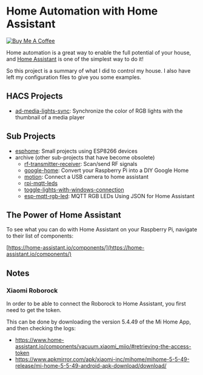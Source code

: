 # Home Automation with Home Assistant

<a href="https://www.buymeacoffee.com/ericmatte" target="_blank"><img src="https://www.buymeacoffee.com/assets/img/custom_images/orange_img.png" alt="Buy Me A Coffee" style="height: auto !important;width: auto !important;" ></a>

Home automation is a great way to enable the full potential of your house, and [Home Assistant](https://www.home-assistant.io/) is one of the simplest way to do it!

So this project is a summary of what I did to control my house.
I also have left my configuration files to give you some examples.

## HACS Projects

- [ad-media-lights-sync](https://github.com/ericmatte/ad-media-lights-sync): Synchronize the color of RGB lights with the thumbnail of a media player

## Sub Projects

- [esphome](esphome): Small projects using ESP8266 devices
- archive (other sub-projects that have become obsolete)
  - [rf-transmitter-receiver](https://github.com/ericmatte/HomeAutomation/tree/first-home/archive/rf-transmitter-receiver): Scan/send RF signals
  - [google-home](https://github.com/ericmatte/HomeAutomation/tree/first-home/archive/google-home): Convert your Raspberry Pi into a DIY Google Home
  - [motion](https://github.com/ericmatte/HomeAutomation/tree/first-home/archive/motion): Connect a USB camera to home assistant
  - [rpi-mqtt-leds](https://github.com/ericmatte/HomeAutomation/tree/first-home/archive/rpi-mqtt-leds)
  - [toggle-lights-with-windows-connection](https://github.com/ericmatte/HomeAutomation/tree/first-home/archive/toggle-lights-with-windows-connection)
  - [esp-mqtt-rgb-led](https://github.com/corbanmailloux/esp-mqtt-rgb-led): MQTT RGB LEDs Using JSON for Home Assistant

## The Power of Home Assistant

To see what you can do with Home Assistant on your Raspberry Pi, navigate to their list of components:

[https://home-assistant.io/components/](https://home-assistant.io/components/)

## Notes

### Xiaomi Roborock

In order to be able to connect the Roborock to Home Assistant, you first need to get the token.

This can be done by downloading the version 5.4.49 of the Mi Home App, and then checking the logs:

- https://www.home-assistant.io/components/vacuum.xiaomi_miio/#retrieving-the-access-token
- https://www.apkmirror.com/apk/xiaomi-inc/mihome/mihome-5-5-49-release/mi-home-5-5-49-android-apk-download/download/
